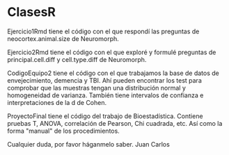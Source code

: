 # ClasesR


Ejercicio1Rmd tiene el código con el que respondí las preguntas de neocortex.animal.size de Neuromorph.


Ejercicio2Rmd tiene el código con el que exploré y formulé preguntas de principal.cell.diff y cell.type.diff de Neuromorph.


CodigoEquipo2 tiene el código con el que trabajamos la base de datos de envejecimiento, demencia y TBI. Ahí pueden encontrar los test para comprobar que las muestras tengan una distribución normal y homogeneidad de varianza. También tiene intervalos de confianza e interpretaciones de la d de Cohen.


ProyectoFinal tiene el código del trabajo de Bioestadística. Contiene pruebas T, ANOVA, correlación de Pearson, Chi cuadrada, etc. Así como la forma "manual" de los procedimientos.


Cualquier duda, por favor háganmelo saber. Juan Carlos

